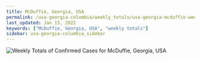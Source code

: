 ```yaml
---
title: McDuffie, Georgia, USA
permalink: /usa-georgia-columbia/weekly_totals/usa-georgia-mcduffie-weekly_totals.html
last_updated: Jan 15, 2022
keywords: ["McDuffie, Georgia, USA", "weekly totals"]
sidebar: usa-georgia-columbia_sidebar
---
```


![Weekly Totals of Confirmed Cases for McDuffie, Georgia, USA](/covid_tracker/images/graphs/usa-georgia-mcduffie-weekly_totals_graph.png)
